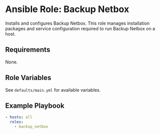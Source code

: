 # Ansible Role: Backup Netbox

Installs and configures Backup Netbox. This role manages installation packages and service configuration required to run Backup Netbox on a host.

## Requirements

None.

## Role Variables

See `defaults/main.yml` for available variables.

## Example Playbook

```yaml
- hosts: all
  roles:
    - backup_netbox
```
